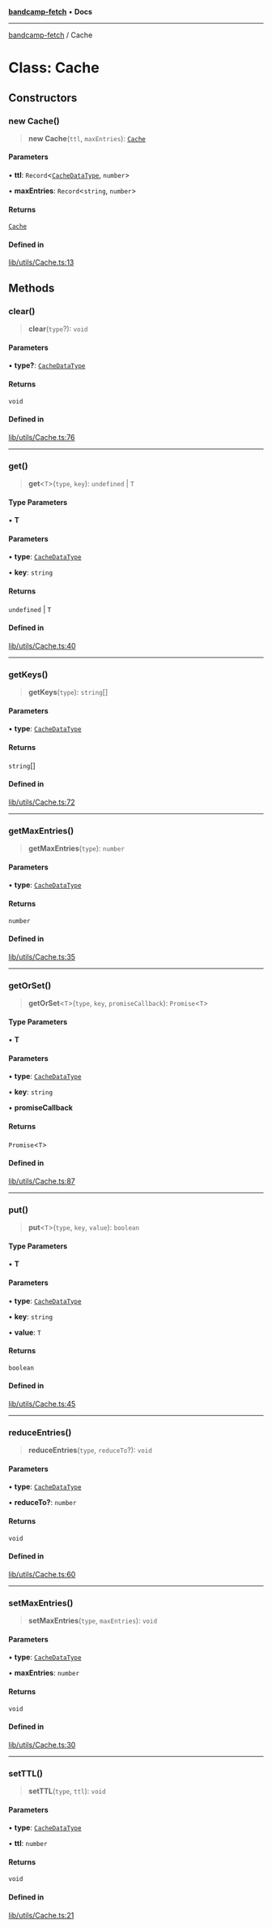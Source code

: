 [**bandcamp-fetch**](../README.md) • **Docs**

***

[bandcamp-fetch](../README.md) / Cache

# Class: Cache

## Constructors

### new Cache()

> **new Cache**(`ttl`, `maxEntries`): [`Cache`](Cache.md)

#### Parameters

• **ttl**: `Record`\<[`CacheDataType`](../enumerations/CacheDataType.md), `number`\>

• **maxEntries**: `Record`\<`string`, `number`\>

#### Returns

[`Cache`](Cache.md)

#### Defined in

[lib/utils/Cache.ts:13](https://github.com/patrickkfkan/bandcamp-fetch/blob/be622bf87b8ac66e98b356306b6a650b7972970c/src/lib/utils/Cache.ts#L13)

## Methods

### clear()

> **clear**(`type`?): `void`

#### Parameters

• **type?**: [`CacheDataType`](../enumerations/CacheDataType.md)

#### Returns

`void`

#### Defined in

[lib/utils/Cache.ts:76](https://github.com/patrickkfkan/bandcamp-fetch/blob/be622bf87b8ac66e98b356306b6a650b7972970c/src/lib/utils/Cache.ts#L76)

***

### get()

> **get**\<`T`\>(`type`, `key`): `undefined` \| `T`

#### Type Parameters

• **T**

#### Parameters

• **type**: [`CacheDataType`](../enumerations/CacheDataType.md)

• **key**: `string`

#### Returns

`undefined` \| `T`

#### Defined in

[lib/utils/Cache.ts:40](https://github.com/patrickkfkan/bandcamp-fetch/blob/be622bf87b8ac66e98b356306b6a650b7972970c/src/lib/utils/Cache.ts#L40)

***

### getKeys()

> **getKeys**(`type`): `string`[]

#### Parameters

• **type**: [`CacheDataType`](../enumerations/CacheDataType.md)

#### Returns

`string`[]

#### Defined in

[lib/utils/Cache.ts:72](https://github.com/patrickkfkan/bandcamp-fetch/blob/be622bf87b8ac66e98b356306b6a650b7972970c/src/lib/utils/Cache.ts#L72)

***

### getMaxEntries()

> **getMaxEntries**(`type`): `number`

#### Parameters

• **type**: [`CacheDataType`](../enumerations/CacheDataType.md)

#### Returns

`number`

#### Defined in

[lib/utils/Cache.ts:35](https://github.com/patrickkfkan/bandcamp-fetch/blob/be622bf87b8ac66e98b356306b6a650b7972970c/src/lib/utils/Cache.ts#L35)

***

### getOrSet()

> **getOrSet**\<`T`\>(`type`, `key`, `promiseCallback`): `Promise`\<`T`\>

#### Type Parameters

• **T**

#### Parameters

• **type**: [`CacheDataType`](../enumerations/CacheDataType.md)

• **key**: `string`

• **promiseCallback**

#### Returns

`Promise`\<`T`\>

#### Defined in

[lib/utils/Cache.ts:87](https://github.com/patrickkfkan/bandcamp-fetch/blob/be622bf87b8ac66e98b356306b6a650b7972970c/src/lib/utils/Cache.ts#L87)

***

### put()

> **put**\<`T`\>(`type`, `key`, `value`): `boolean`

#### Type Parameters

• **T**

#### Parameters

• **type**: [`CacheDataType`](../enumerations/CacheDataType.md)

• **key**: `string`

• **value**: `T`

#### Returns

`boolean`

#### Defined in

[lib/utils/Cache.ts:45](https://github.com/patrickkfkan/bandcamp-fetch/blob/be622bf87b8ac66e98b356306b6a650b7972970c/src/lib/utils/Cache.ts#L45)

***

### reduceEntries()

> **reduceEntries**(`type`, `reduceTo`?): `void`

#### Parameters

• **type**: [`CacheDataType`](../enumerations/CacheDataType.md)

• **reduceTo?**: `number`

#### Returns

`void`

#### Defined in

[lib/utils/Cache.ts:60](https://github.com/patrickkfkan/bandcamp-fetch/blob/be622bf87b8ac66e98b356306b6a650b7972970c/src/lib/utils/Cache.ts#L60)

***

### setMaxEntries()

> **setMaxEntries**(`type`, `maxEntries`): `void`

#### Parameters

• **type**: [`CacheDataType`](../enumerations/CacheDataType.md)

• **maxEntries**: `number`

#### Returns

`void`

#### Defined in

[lib/utils/Cache.ts:30](https://github.com/patrickkfkan/bandcamp-fetch/blob/be622bf87b8ac66e98b356306b6a650b7972970c/src/lib/utils/Cache.ts#L30)

***

### setTTL()

> **setTTL**(`type`, `ttl`): `void`

#### Parameters

• **type**: [`CacheDataType`](../enumerations/CacheDataType.md)

• **ttl**: `number`

#### Returns

`void`

#### Defined in

[lib/utils/Cache.ts:21](https://github.com/patrickkfkan/bandcamp-fetch/blob/be622bf87b8ac66e98b356306b6a650b7972970c/src/lib/utils/Cache.ts#L21)
